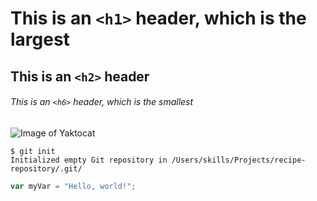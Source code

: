 # This is an `<h1>` header, which is the largest

## This is an `<h2>` header

###### This is an `<h6>` header, which is the smallest

 ![Image of Yaktocat](https://octodex.github.com/images/yaktocat.png)  

```
$ git init
Initialized empty Git repository in /Users/skills/Projects/recipe-repository/.git/
```
``` javascript
var myVar = "Hello, world!";
```
